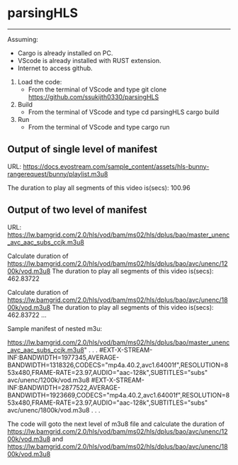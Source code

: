 # parsingHLS
------------
Assuming:
- Cargo is already installed on PC.
- VScode is already installed with RUST extension.
- Internet to access github.

1) Load the code:
    - From the terminal of VScode and type
        git clone https://github.com/ssukijth0330/parsingHLS
2) Build
    - From the terminal of VScode and type
        cd parsingHLS
        cargo build
3) Run
    - From the terminal of VScode and type
        cargo run

Output of single level of manifest
----------------------------------
URL: https://docs.evostream.com/sample_content/assets/hls-bunny-rangerequest/bunny/playlist.m3u8

The duration to play all segments of this video is(secs): 100.96

Output of two level of manifest
-------------------------------
URL: https://lw.bamgrid.com/2.0/hls/vod/bam/ms02/hls/dplus/bao/master_unenc_avc_aac_subs_ccjk.m3u8

Calculate duration of https://lw.bamgrid.com/2.0/hls/vod/bam/ms02/hls/dplus/bao/avc/unenc/1200k/vod.m3u8
The duration to play all segments of this video is(secs): 462.83722

Calculate duration of https://lw.bamgrid.com/2.0/hls/vod/bam/ms02/hls/dplus/bao/avc/unenc/1800k/vod.m3u8
The duration to play all segments of this video is(secs): 462.83722
...


Sample manifest of nested m3u:

https://lw.bamgrid.com/2.0/hls/vod/bam/ms02/hls/dplus/bao/master_unenc_avc_aac_subs_ccjk.m3u8"
.
.
.
#EXT-X-STREAM-INF:BANDWIDTH=1977345,AVERAGE-BANDWIDTH=1318326,CODECS="mp4a.40.2,avc1.64001f",RESOLUTION=853x480,FRAME-RATE=23.97,AUDIO="aac-128k",SUBTITLES="subs"
avc/unenc/1200k/vod.m3u8
#EXT-X-STREAM-INF:BANDWIDTH=2877522,AVERAGE-BANDWIDTH=1923669,CODECS="mp4a.40.2,avc1.64001f",RESOLUTION=853x480,FRAME-RATE=23.97,AUDIO="aac-128k",SUBTITLES="subs"
avc/unenc/1800k/vod.m3u8
.
.
.

The code will goto the next level of m3u8 file and calculate the duration of https://lw.bamgrid.com/2.0/hls/vod/bam/ms02/hls/dplus/bao/avc/unenc/1200k/vod.m3u8 and https://lw.bamgrid.com/2.0/hls/vod/bam/ms02/hls/dplus/bao/avc/unenc/1800k/vod.m3u8

